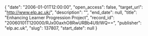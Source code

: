 {
  "date": "2006-01-01T12:00:00", 
  "open_access": false, 
  "target_url": "http://www.elp.ac.uk/", 
  "description": "", 
  "end_date": null, 
  "title": "Enhancing Learner Progression Project", 
  "record_id": "20060101T120000/RJx00axhO8RwURBb4U9/WQ==", 
  "publisher": "elp.ac.uk", 
  "slug": 137807, 
  "start_date": null
}

